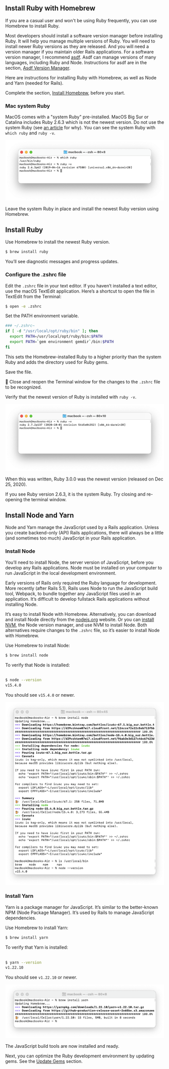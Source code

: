 ## Install Ruby with Homebrew

If you are a casual user and won't be using Ruby frequently, you can use Homebrew to install Ruby.

Most developers should install a software version manager before installing Ruby. It will help you manage multiple versions of Ruby. You will need to install newer Ruby versions as they are released. And you will need a version manager if you maintain older Rails applications. For a software version manager, I recommend [asdf](https://asdf-vm.com/). Asdf can manage versions of many languages, including Ruby and Node. Instructions for asdf are in the section, [Asdf Version Manager](/ruby/4.html).

Here are instructions for installing Ruby with Homebrew, as well as Node and Yarn (needed for Rails).

Complete the section, [Install Homebrew](/ruby/2.html), before you start.

### Mac system Ruby

MacOS comes with a "system Ruby" pre-installed. MacOS Big Sur or Catalina includes Ruby 2.6.3 which is not the newest version. Do not use the system Ruby (see [an article](https://robots.thoughtbot.com/psa-do-not-use-system-ruby) for why). You can see the system Ruby with `which ruby` and `ruby -v`.

![](/assets/images/ruby/macos-system-ruby.png)

Leave the system Ruby in place and install the newest Ruby version using Homebrew.

## Install Ruby

Use Homebrew to install the newest Ruby version.

```bash
$ brew install ruby
```

You’ll see diagnostic messages and progress updates.

### Configure the .zshrc file

Edit the `.zshrc` file in your text editor. If you haven’t installed a text editor, use the macOS TextEdit application. Here’s a shortcut to open the file in TextEdit from the Terminal:

```bash
$ open -e .zshrc
```

Set the PATH environment variable.

```bash
### ~/.zshrc~
if [ -d "/usr/local/opt/ruby/bin" ]; then
  export PATH=/usr/local/opt/ruby/bin:$PATH
  export PATH=`gem environment gemdir`/bin:$PATH
fi
```

This sets the Homebrew-installed Ruby to a higher priority than the system Ruby and adds the directory used for Ruby gems.

Save the file.

🚩 Close and reopen the Terminal window for the changes to the `.zshrc` file to be recognized.

Verify that the newest version of Ruby is installed with `ruby -v`.

![](/assets/images/ruby/verify-ruby-install.png)

When this was written, Ruby 3.0.0 was the newest version (released on Dec 25, 2020).

If you see Ruby version 2.6.3, it is the system Ruby. Try closing and re-opening the terminal window.

## Install Node and Yarn

Node and Yarn manage the JavaScript used by a Rails application. Unless you create backend-only (API) Rails applications, there will always be a little (and sometimes too much) JavaScript in your Rails application.

### Install Node

You’ll need to install Node, the server version of JavaScript, before you develop any Rails applications. Node must be installed on your computer to run JavaScript in the local development environment.

Early versions of Rails only required the Ruby language for development. More recently (after Rails 5.1), Rails uses Node to run the JavaScript build tool, Webpack, to bundle together any JavaScript files used in an application. It’s difficult to develop fullstack Rails applications without installing Node.

It’s easy to install Node with Homebrew. Alternatively, you can download and install Node directly from the [nodejs.org](https://nodejs.org/) website. Or you can [install NVM](https://github.com/nvm-sh/nvm), the Node version manager, and use NVM to install Node. Both alternatives require changes to the `.zshrc` file, so it’s easier to install Node with Homebrew.

Use Homebrew to install Node:

```bash
$ brew install node
```

To verify that Node is installed:
```bash

$ node --version
v15.4.0
```

You should see `v15.4.0` or newer.

![](/assets/images/ruby/brew-install-node.png)

### Install Yarn

Yarn is a package manager for JavaScript. It’s similar to the better-known NPM (Node Package Manager). It’s used by Rails to manage JavaScript dependencies.

Use Homebrew to install Yarn:

```bash
$ brew install yarn
```

To verify that Yarn is installed:
```bash

$ yarn --version
v1.22.10
```

You should see `v1.22.10` or newer.

![](/assets/images/ruby/brew-install-yarn.png)

The JavaScript build tools are now installed and ready.

Next, you can optimize the Ruby development environment by updating gems. See the [Update Gems](/ruby/6.html) section.

